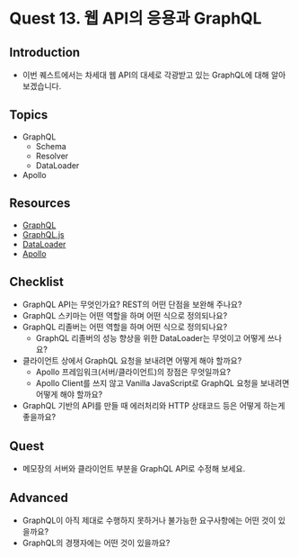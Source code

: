 # Quest 13. 웹 API의 응용과 GraphQL

## Introduction

* 이번 퀘스트에서는 차세대 웹 API의 대세로 각광받고 있는 GraphQL에 대해 알아보겠습니다.

## Topics

* GraphQL
  * Schema
  * Resolver
  * DataLoader
* Apollo

## Resources

* [GraphQL](https://graphql.org/)
* [GraphQL.js](http://graphql.org/graphql-js/)
* [DataLoader](https://github.com/facebook/dataloader)
* [Apollo](https://www.apollographql.com/)

## Checklist

* GraphQL API는 무엇인가요? REST의 어떤 단점을 보완해 주나요?
* GraphQL 스키마는 어떤 역할을 하며 어떤 식으로 정의되나요?
* GraphQL 리졸버는 어떤 역할을 하며 어떤 식으로 정의되나요?
  * GraphQL 리졸버의 성능 향상을 위한 DataLoader는 무엇이고 어떻게 쓰나요?
* 클라이언트 상에서 GraphQL 요청을 보내려면 어떻게 해야 할까요?
  * Apollo 프레임워크(서버/클라이언트)의 장점은 무엇일까요?
  * Apollo Client를 쓰지 않고 Vanilla JavaScript로 GraphQL 요청을 보내려면 어떻게 해야 할까요?
* GraphQL 기반의 API를 만들 때 에러처리와 HTTP 상태코드 등은 어떻게 하는게 좋을까요?

## Quest

* 메모장의 서버와 클라이언트 부분을 GraphQL API로 수정해 보세요.

## Advanced

* GraphQL이 아직 제대로 수행하지 못하거나 불가능한 요구사항에는 어떤 것이 있을까요?
* GraphQL의 경쟁자에는 어떤 것이 있을까요?
